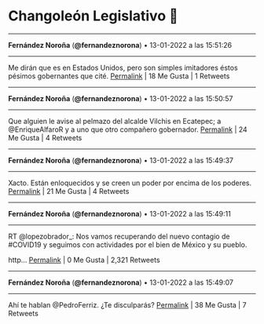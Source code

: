 # Changoleón Legislativo 🙈
*****
**Fernández Noroña** (**@fernandeznorona**) • 13-01-2022 a las 15:51:26
*****
Me dirán que es en Estados Unidos, pero son simples imitadores éstos pésimos gobernantes que cité.
[Permalink](https://twitter.com/fernandeznorona/status/1481775930750091264) | 18 Me Gusta | 1 Retweets
*****
**Fernández Noroña** (**@fernandeznorona**) • 13-01-2022 a las 15:50:57
*****
Que alguien le avise al pelmazo del alcalde Vilchis en Ecatepec; a @EnriqueAlfaroR y a uno que otro compañero gobernador.
[Permalink](https://twitter.com/fernandeznorona/status/1481775810369314817) | 24 Me Gusta | 4 Retweets
*****
**Fernández Noroña** (**@fernandeznorona**) • 13-01-2022 a las 15:49:37
*****
Xacto. Están enloquecidos y se creen un poder por encima de los poderes.
[Permalink](https://twitter.com/fernandeznorona/status/1481775472643956736) | 21 Me Gusta | 4 Retweets
*****
**Fernández Noroña** (**@fernandeznorona**) • 13-01-2022 a las 15:49:11
*****
RT @lopezobrador_: Nos vamos recuperando del nuevo contagio de #COVID19 y seguimos con actividades por el bien de México y su pueblo.


http…
[Permalink](https://twitter.com/fernandeznorona/status/1481775363357249538) | 0 Me Gusta | 2,321 Retweets
*****
**Fernández Noroña** (**@fernandeznorona**) • 13-01-2022 a las 15:49:07
*****
Ahí te hablan @PedroFerriz. ¿Te disculparás?
[Permalink](https://twitter.com/fernandeznorona/status/1481775347590782977) | 38 Me Gusta | 7 Retweets
